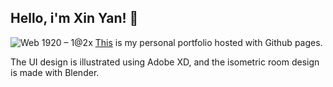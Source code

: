 ## Hello, i'm Xin Yan! :wave:
![Web 1920 – 1@2x](https://user-images.githubusercontent.com/46766154/133937478-42833336-0a73-4993-a2e0-393c59d12484.png)
[This](https://lemonsr.github.io/) is my personal portfolio hosted with Github pages.

The UI design is illustrated using Adobe XD, and the isometric room design is made with Blender.
